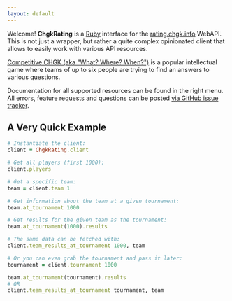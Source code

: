 ```yaml
---
layout: default
---
```


Welcome! **ChgkRating** is a [Ruby](http://ruby-lang.org/) interface for the [rating.chgk.info](http://rating.chgk.info/index.php/api) WebAPI. This is not just a wrapper, but rather a quite complex opinionated client that allows to easily work with various API resources.

[Competitive CHGK (aka "What? Where? When?")](https://en.wikipedia.org/wiki/What%3F_Where%3F_When%3F#Competitive_game) is a popular intellectual game where teams of up to six people are trying to find an answers to various questions.

Documentation for all supported resources can be found in the right menu. All errors, feature requests and questions can be posted [via GitHub issue tracker](https://github.com/bodrovis/ChgkRating/issues).

## A Very Quick Example

```ruby
# Instantiate the client:
client = ChgkRating.client

# Get all players (first 1000):
client.players 

# Get a specific team:
team = client.team 1 

# Get information about the team at a given tournament:
team.at_tournament 1000 

# Get results for the given team as the tournament:
team.at_tournament(1000).results

# The same data can be fetched with: 
client.team_results_at_tournament 1000, team

# Or you can even grab the tournament and pass it later:
tournament = client.tournament 1000

team.at_tournament(tournament).results
# OR
client.team_results_at_tournament tournament, team
```